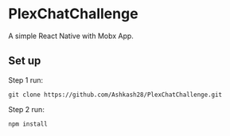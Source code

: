 # PlexChatChallenge
A simple React Native with Mobx App.

## Set up

Step 1 run:
```
git clone https://github.com/Ashkash28/PlexChatChallenge.git
``` 

Step 2 run:
```
npm install
``` 



